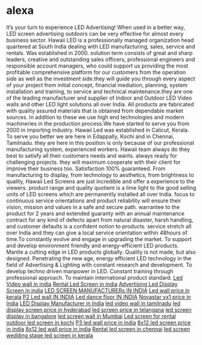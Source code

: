 # alexa
It’s your turn to experience LED Advertising! When used in a better way, LED screen advertising outdoors can be very effective for almost every business sector.
Hawaii LED is a professionally managed organization head quartered at South India dealing with LED manufacturing, sales, service and rentals. Was established in 2000.  solution term consists of great and sharp leaders, creative and outstanding sales officers, professional engineers and responsible account managers, who could support us providing the most profitable comprehensive platform for our customers from the operation side as well as the investment side.they will guide you through every aspect of your project from initial concept, financial mediation, planning, system installation and training, to service and technical maintenance.they are one of the leading manufacturer and supplier of Indoor and Outdoor LED Video walls and other LED light solutions all over India.
All  products are fabricated with quality assured materials that is obtained from dependable market sources. In addition to these we use high end technologies and modern machineries in the production process.We have started to serve you from 2000 in importing industry. Hawaii Led was established in Calicut, Kerala. To serve you better we are here in Edappally, Kochi and in Chennai, Tamilnadu. they are here in this position is only because of our professional manufacturing system, experienced workers.
Hawaii team always do they best to satisfy all their customers needs and wants.  always ready for challenging projects. they will maximum cooperate with their client for improve their business too. Satisfaction 100% guaranteed. From manufacturing to display, from technology to aesthetics, from brightness to quality, Hawaii Led Screens are just incredible and offer a experience to the viewers.
 product range and quality quotient is a lime light to the good selling units of LED screens which are permanently installed all over India.
focus to continuous service orientations and product reliability will ensure their vision, mission and values in a safe and secure path.
 warrantee to the product for 2 years and extended guaranty with an annual maintenance contract for any kind of defects apart from natural disaster, harsh handling, and customer defaults is a confident notion to  products.
 service stretch all over India and they can give a local service orientation within 48hours of time.To constantly evolve and engage in upgrading the market. To support and develop environment friendly and energy-efficient LED products. Mantle a cutting edge in LED products globally. Quality is not made, but also designed.
Penetrating the new age, energy efficient LED technology in the field of Advertising & Lighting with constant research and development. To develop techno driven manpower in LED. Constant training through professional approach. To maintain international product standard.
<a href=”http://www.hawaiiledscreen.com/”>Led Video wall in india</a>
<a href=”http://www.hawaiiledscreen.com/”>Rental Led Screen in india</a>
<a href=”http://www.hawaiiledscreen.com/”>Advertising Led Display Screen in india</a>
<a href=”http://www.hawaiiledscreen.com/”>LED SCREEN MANUFACTURERs IN INDIA</a>
<a href=”http://www.hawaiiledscreen.com/”>Led wall price in kerala</a>
<a href=”http://www.hawaiiledscreen.com/”>P2 Led wall IN INDIA</a>
<a href=”http://www.hawaiiledscreen.com/”>Led dance floor IN INDIA</a>
<a href=”http://www.hawaiiledscreen.com/”>Novastar vx1 price in India</a>
<a href=”http://www.hawaiiledscreen.com/”>LED Display Manufacturer in India</a>
<a href=”http://www.hawaiiledscreen.com/”>led video wall in tamilnadu</a>
<a href=”http://www.hawaiiledscreen.com/”>led display screen price in hyderabad</a>
<a href=”http://www.hawaiiledscreen.com/”>led screen price in telangana</a>
<a href=”http://www.hawaiiledscreen.com/”>led screen display in bangalore</a>
<a href=”http://www.hawaiiledscreen.com/”>led screen wall in Mumbai</a>
<a href=”http://www.hawaiiledscreen.com/”>Led screen for rental</a>
<a href=”http://www.hawaiiledscreen.com/”>outdoor led screen in kochi</a>
<a href=”http://www.hawaiiledscreen.com/”>P3 led wall price in india</a>
<a href=”http://www.hawaiiledscreen.com/”>8x12 led screen price in india</a>
<a href=”http://www.hawaiiledscreen.com/”>8x12 led wall price in india</a>
<a href=”http://www.hawaiiledscreen.com/”>Rental led screen in chennai</a>
<a href=”http://www.hawaiiledscreen.com/”>led screen wedding stage </a>
<a href=”http://www.hawaiiledscreen.com/”>led screen in kerala</a>




